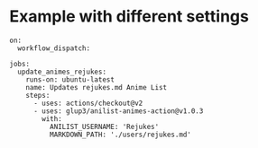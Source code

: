 # Example with different settings

```YML
on:
  workflow_dispatch:

jobs:
  update_animes_rejukes:
    runs-on: ubuntu-latest
    name: Updates rejukes.md Anime List
    steps:
      - uses: actions/checkout@v2
      - uses: glup3/anilist-animes-action@v1.0.3
        with:
          ANILIST_USERNAME: 'Rejukes'
          MARKDOWN_PATH: './users/rejukes.md'

```

<!-- ANILIST_ANIME:START -->
<!-- ANILIST_ANIME:END -->
